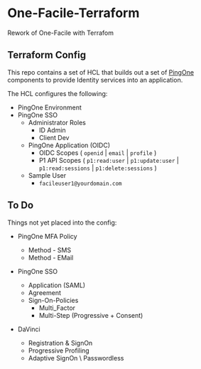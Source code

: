 # One-Facile-Terraform

Rework of One-Facile with Terrafom

## Terraform Config

This repo contains a set of HCL that builds out a set of [PingOne](https://www.pingidentity.com/en/try-ping.html) components to provide Identity services into an application.

The HCL configures the following:

* PingOne Environment
* PingOne SSO
  * Administrator Roles
    * ID Admin
    * Client Dev
  * PingOne Application (OIDC)
    * OIDC Scopes ( `openid` | `email` | `profile` )
    * P1 API Scopes ( `p1:read:user` | `p1:update:user` | `p1:read:sessions` | `p1:delete:sessions` )
  * Sample User
    * `facileuser1@yourdomain.com`

## To Do

Things not yet placed into the config:

* PingOne MFA Policy
  * Method - SMS
  * Method - EMail

* PingOne SSO
  * Application (SAML)
  * Agreement
  * Sign-On-Policies
    * Multi_Factor
    * Multi-Step (Progressive + Consent)

* DaVinci
  * Registration & SignOn
  * Progressive Profiling
  * Adaptive SignOn \ Passwordless
